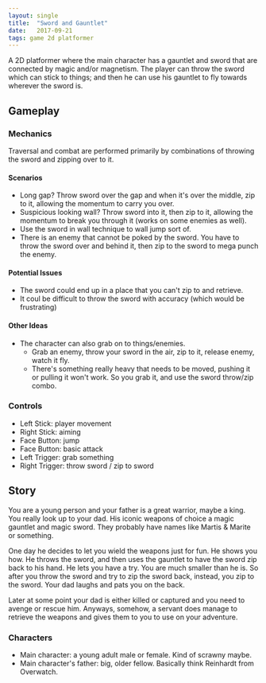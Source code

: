 ```yaml
---
layout: single
title:  "Sword and Gauntlet"
date:   2017-09-21
tags: game 2d platformer
---
```

A 2D platformer where the main character has a gauntlet and sword that are
connected by magic and/or magnetism. The player can throw the sword which can 
stick to things; and then he can use his gauntlet to fly towards wherever the
sword is.

## Gameplay
### Mechanics
Traversal and combat are performed primarily by combinations of throwing the 
sword and zipping over to it. 

#### Scenarios
- Long gap? Throw sword over the gap and when it's over the middle, zip to it, allowing the momentum to carry you over.
- Suspicious looking wall? Throw sword into it, then zip to it, allowing the momentum to break you through it (works on some enemies as well).
- Use the sword in wall technique to wall jump sort of.
- There is an enemy that cannot be poked by the sword. You have to throw the sword over and behind it, then zip to the sword to mega punch the enemy.

#### Potential Issues
- The sword could end up in a place that you can't zip to and retrieve.
- It coul be difficult to throw the sword with accuracy (which would be frustrating)

#### Other Ideas
- The character can also grab on to things/enemies. 
  - Grab an enemy, throw your sword in the air, zip to it, release enemy, watch it fly.
  - There's something really heavy that needs to be moved, pushing it or pulling it won't work. So you grab it, and use the sword throw/zip combo.

### Controls
- Left Stick: player movement
- Right Stick: aiming
- Face Button: jump
- Face Button: basic attack
- Left Trigger: grab something
- Right Trigger: throw sword / zip to sword

## Story
You are a young person and your father is a great warrior, maybe a king. You 
really look up to your dad. His iconic weapons of choice a magic gauntlet and 
magic sword. They probably have names like Martis & Marite or something.

One day he decides to let you wield the weapons just for fun. He shows you how. 
He throws the sword, and then uses the gauntlet to have the sword zip back to his 
hand. He lets you have a try. You are much smaller than he is. So after you 
throw the sword and try to zip the sword back, instead, you zip to the sword.
Your dad laughs and pats you on the back.

Later at some point your dad is either killed or captured and you need to avenge
or rescue him. Anyways, somehow, a servant does manage to retrieve the weapons
and gives them to you to use on your adventure.

### Characters
- Main character: a young adult male or female. Kind of scrawny maybe.
- Main character's father: big, older fellow. Basically think Reinhardt from Overwatch.
